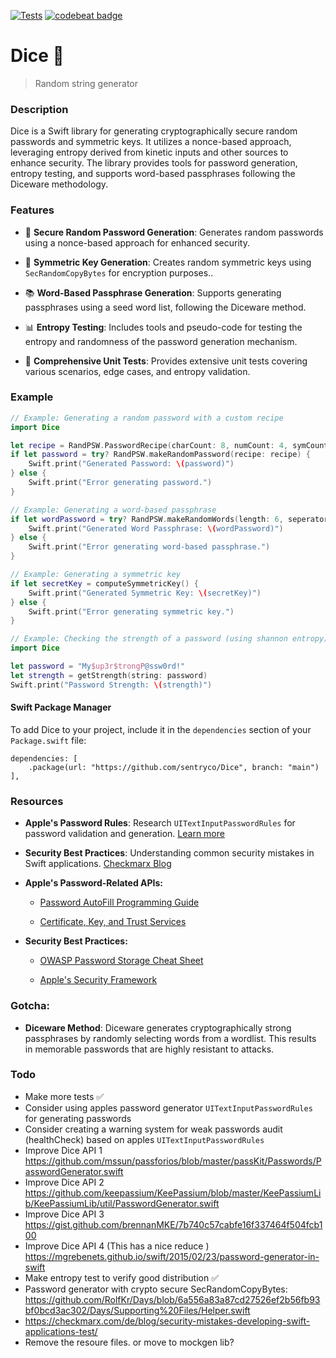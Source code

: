 [![Tests](https://github.com/sentryco/Dice/actions/workflows/Tests.yml/badge.svg)](https://github.com/sentryco/Dice/actions/workflows/Tests.yml)
[![codebeat badge](https://codebeat.co/badges/1f72598b-1883-4211-9f5c-38acdde6f6cd)](https://codebeat.co/projects/github-com-sentryco-dice-main)

# Dice 🎲

> Random string generator

### Description
Dice is a Swift library for generating cryptographically secure random passwords and symmetric keys. It utilizes a nonce-based approach, leveraging entropy derived from kinetic inputs and other sources to enhance security. The library provides tools for password generation, entropy testing, and supports word-based passphrases following the Diceware methodology.

### Features

- 🎲 **Secure Random Password Generation**: Generates random passwords using a nonce-based approach for enhanced security.

- 🔑 **Symmetric Key Generation**: Creates random symmetric keys using `SecRandomCopyBytes` for encryption purposes..

- 📚 **Word-Based Passphrase Generation**: Supports generating passphrases using a seed word list, following the Diceware method.

- 📊 **Entropy Testing**: Includes tools and pseudo-code for testing the entropy and randomness of the password generation mechanism.

- 🧪 **Comprehensive Unit Tests**: Provides extensive unit tests covering various scenarios, edge cases, and entropy validation.

### Example
```swift
// Example: Generating a random password with a custom recipe
import Dice

let recipe = RandPSW.PasswordRecipe(charCount: 8, numCount: 4, symCount: 2)
if let password = try? RandPSW.makeRandomPassword(recipe: recipe) {
    Swift.print("Generated Password: \(password)")
} else {
    Swift.print("Error generating password.")
}

// Example: Generating a word-based passphrase
if let wordPassword = try? RandPSW.makeRandomWords(length: 6, seperator: "-") {
    Swift.print("Generated Word Passphrase: \(wordPassword)")
} else {
    Swift.print("Error generating word-based passphrase.")
}

// Example: Generating a symmetric key
if let secretKey = computeSymmetricKey() {
    Swift.print("Generated Symmetric Key: \(secretKey)")
} else {
    Swift.print("Error generating symmetric key.")
}

// Example: Checking the strength of a password (using shannon entropy)
import Dice

let password = "My$up3r$trongP@ssw0rd!"
let strength = getStrength(string: password)
Swift.print("Password Strength: \(strength)")

```


#### Swift Package Manager


To add Dice to your project, include it in the `dependencies` section of your `Package.swift` file:
```
dependencies: [
    .package(url: "https://github.com/sentryco/Dice", branch: "main")
],
```
### Resources

- **Apple's Password Rules**: Research `UITextInputPasswordRules` for password validation and generation. [Learn more](https://nshipster.com/uitextinputpasswordrules/)

- **Security Best Practices**: Understanding common security mistakes in Swift applications. [Checkmarx Blog](https://checkmarx.com/de/blog/security-mistakes-developing-swift-applications-test/)


- **Apple's Password-Related APIs:**

  - [Password AutoFill Programming Guide](https://developer.apple.com/documentation/security/password_autofill_programming_guide)

  - [Certificate, Key, and Trust Services](https://developer.apple.com/documentation/security/certificate_key_and_trust_services)


- **Security Best Practices:**

  - [OWASP Password Storage Cheat Sheet](https://cheatsheetseries.owasp.org/cheatsheets/Password_Storage_Cheat_Sheet.html)

  - [Apple's Security Framework](https://developer.apple.com/documentation/security)

### Gotcha:

- **Diceware Method**: Diceware generates cryptographically strong passphrases by randomly selecting words from a wordlist. This results in memorable passwords that are highly resistant to attacks.

### Todo
- Make more tests ✅
- Consider using apples password generator `UITextInputPasswordRules` for generating passwords
- Consider creating a warning system for weak passwords audit (healthCheck) based on apples `UITextInputPasswordRules`
- Improve Dice API 1 https://github.com/mssun/passforios/blob/master/passKit/Passwords/PasswordGenerator.swift
- Improve Dice API 2 https://github.com/keepassium/KeePassium/blob/master/KeePassiumLib/KeePassiumLib/util/PasswordGenerator.swift
- Improve Dice API 3 https://gist.github.com/brennanMKE/7b740c57cabfe16f337464f504fcb100
- Improve Dice API 4 (This has a nice reduce ) https://mgrebenets.github.io/swift/2015/02/23/password-generator-in-swift
- Make entropy test to verify good distribution ✅
- Password generator with crypto secure SecRandomCopyBytes: https://github.com/RolfKr/Days/blob/6a556a83a87cd27526ef2b56fb93bf0bcd3ac302/Days/Supporting%20Files/Helper.swift
- https://checkmarx.com/de/blog/security-mistakes-developing-swift-applications-test/
- Remove the resoure files. or move to mockgen lib?

 